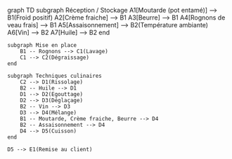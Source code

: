 graph TD
    subgraph Réception / Stockage
        A1[Moutarde (pot entamé)] --> B1(Froid positif)
        A2[Crème fraiche] --> B1
        A3[Beurre] --> B1
        A4[Rognons de veau frais] --> B1
        A5[Assaisonnement] --> B2(Température ambiante)
        A6[Vin] --> B2
        A7[Huile] --> B2
    end

    subgraph Mise en place
        B1 -- Rognons --> C1(Lavage)
        C1 --> C2(Dégraissage)
    end

    subgraph Techniques culinaires
        C2 --> D1(Rissolage)
        B2 -- Huile --> D1
        D1 --> D2(Egouttage)
        D2 --> D3(Déglaçage)
        B2 -- Vin --> D3
        D3 --> D4(Mélange)
        B1 -- Moutarde, Crème fraiche, Beurre --> D4
        B2 -- Assaisonnement --> D4
        D4 --> D5(Cuisson)
    end
    
    D5 --> E1(Remise au client)